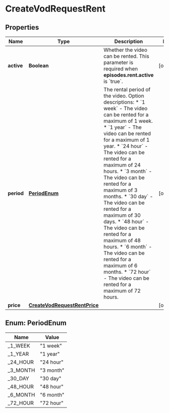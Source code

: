 

# CreateVodRequestRent


## Properties

| Name | Type | Description | Notes |
|------------ | ------------- | ------------- | -------------|
|**active** | **Boolean** | Whether the video can be rented. This parameter is required when **episodes.rent.active** is &#x60;true&#x60;. |  [optional] |
|**period** | [**PeriodEnum**](#PeriodEnum) | The rental period of the video.  Option descriptions:  * &#x60;1 week&#x60; - The video can be rented for a maximum of 1 week.  * &#x60;1 year&#x60; - The video can be rented for a maximum of 1 year.  * &#x60;24 hour&#x60; - The video can be rented for a maximum of 24 hours.  * &#x60;3 month&#x60; - The video can be rented for a maximum of 3 months.  * &#x60;30 day&#x60; - The video can be rented for a maximum of 30 days.  * &#x60;48 hour&#x60; - The video can be rented for a maximum of 48 hours.  * &#x60;6 month&#x60; - The video can be rented for a maximum of 6 months.  * &#x60;72 hour&#x60; - The video can be rented for a maximum of 72 hours.  |  [optional] |
|**price** | [**CreateVodRequestRentPrice**](CreateVodRequestRentPrice.md) |  |  [optional] |



## Enum: PeriodEnum

| Name | Value |
|---- | -----|
| _1_WEEK | &quot;1 week&quot; |
| _1_YEAR | &quot;1 year&quot; |
| _24_HOUR | &quot;24 hour&quot; |
| _3_MONTH | &quot;3 month&quot; |
| _30_DAY | &quot;30 day&quot; |
| _48_HOUR | &quot;48 hour&quot; |
| _6_MONTH | &quot;6 month&quot; |
| _72_HOUR | &quot;72 hour&quot; |



